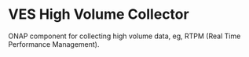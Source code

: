 # VES High Volume Collector

ONAP component for collecting high volume data, eg, RTPM (Real Time Performance Management).

